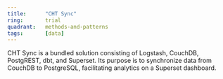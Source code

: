 ```yaml
---
title:      "CHT Sync"
ring:       trial
quadrant:   methods-and-patterns
tags:       [data]
---
```


CHT Sync is a bundled solution consisting of Logstash, CouchDB, PostgREST, dbt, and Superset. Its purpose is to synchronize data from CouchDB to PostgreSQL, facilitating analytics on a Superset dashboard. 
